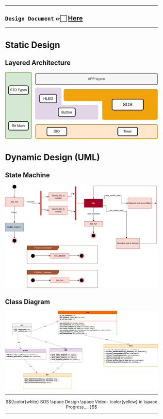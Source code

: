 
---
## `Design Document` 👉🏻 [Here](./SOS.pdf)

---
# Static Design
## Layered Architecture
![alt text](./UML%20and%20Flowcharts/SOS_Layered.png)

# Dynamic Design (UML)
## State Machine
![alt text](./UML%20and%20Flowcharts/state_machine%20(1).jpg)

## Class Diagram
![alt text](./UML%20and%20Flowcharts/SOS_CLASS_DIAGRAM.jpg)

---

$${\color{white} SOS \space Design \space Video- \color{yellow} in \space Progress.... }$$

---